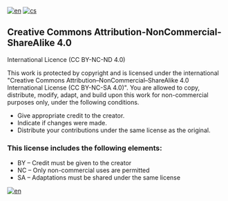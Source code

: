 [![en](https://img.shields.io/badge/lang-en-red.svg)](https://github.com/PepikVaio/reMarkable_Xovi_Extensions/tree/main?tab=License-1-ov-file)
[![cs](https://img.shields.io/badge/lang-cs-springgreen.svg)](https://github.com/PepikVaio/reMarkable_Xovi_Extensions/blob/main/.language_cs/LICENSE.cs.md)


## Creative Commons Attribution-NonCommercial-ShareAlike 4.0
International Licence (CC BY-NC-ND 4.0)

This work is protected by copyright and is licensed under the international "Creative Commons Attribution–NonCommercial–ShareAlike 4.0 International License (CC BY-NC-SA 4.0)". You are allowed to copy, distribute, modify, adapt, and build upon this work for non-commercial purposes only, under the following conditions.


* Give appropriate credit to the creator.
* Indicate if changes were made.
* Distribute your contributions under the same license as the original.

### This license includes the following elements:
* BY – Credit must be given to the creator
* NC – Only non-commercial uses are permitted
* SA – Adaptations must be shared under the same license

[![en](https://img.shields.io/badge/details-en-red.svg)](https://creativecommons.org/licenses/by-nc-sa/4.0/)

